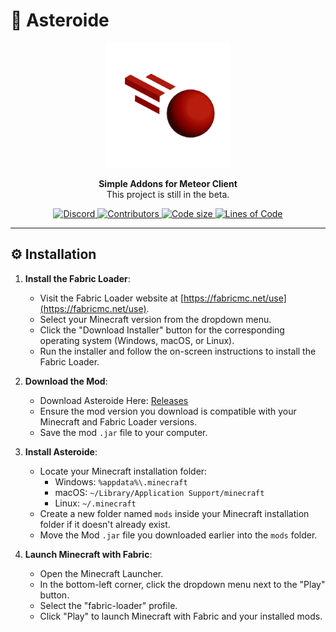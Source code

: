 # 🚀 Asteroide

<div align="center">
  <img src="https://github.com/Spigey/Asteroide/blob/master/src/main/resources/assets/asteroide/icon.png?raw=true" alt="Asteroide" width="200">
</div>
<p align="center">
  <strong>Simple Addons for Meteor Client</strong>
  <br>
  This project is still in the beta.
</p>


<p align="center">
<a href="https://discord.gg/K8g9hmza">
  <img alt="Discord" src="https://img.shields.io/discord/1211627879243448340?label=Discord&logo=discord&style=flat-square">
</a>
  <a href="https://github.com/LuminaDevelopment/LuminaClient/graphs/contributors">
    <img alt="Contributors" src="https://img.shields.io/github/contributors/Spigey/Asteroide?style=flat-square">
  </a>
  <a href="https://github.com/LuminaDevelopment/LuminaClient">
    <img alt="Code size" src="https://img.shields.io/github/languages/code-size/Spigey/Asteroide?style=flat-square">
  </a>
  <a href="https://github.com/LuminaDevelopment/LuminaClient">
    <img alt="Lines of Code" src="https://tokei.rs/b1/github/Spigey/Asteroide?style=flat-square">
  </a>
</p>


---

## ⚙️ Installation

1. **Install the Fabric Loader**:

    - Visit the Fabric Loader website at [https://fabricmc.net/use](https://fabricmc.net/use).
    - Select your Minecraft version from the dropdown menu.
    - Click the "Download Installer" button for the corresponding operating system (Windows, macOS, or Linux).
    - Run the installer and follow the on-screen instructions to install the Fabric Loader.

2. **Download the Mod**:

    - Download Asteroide Here: [Releases](https://github.com/Spigey/Asteroide/releases)
    - Ensure the mod version you download is compatible with your Minecraft and Fabric Loader versions.
    - Save the mod `.jar` file to your computer.

3. **Install Asteroide**:

    - Locate your Minecraft installation folder:
        - Windows: `%appdata%\.minecraft`
        - macOS: `~/Library/Application Support/minecraft`
        - Linux: `~/.minecraft`
    - Create a new folder named `mods` inside your Minecraft installation folder if it doesn't already exist.
    - Move the Mod `.jar` file you downloaded earlier into the `mods` folder.

4. **Launch Minecraft with Fabric**:

    - Open the Minecraft Launcher.
    - In the bottom-left corner, click the dropdown menu next to the "Play" button.
    - Select the "fabric-loader" profile.
    - Click "Play" to launch Minecraft with Fabric and your installed mods.
